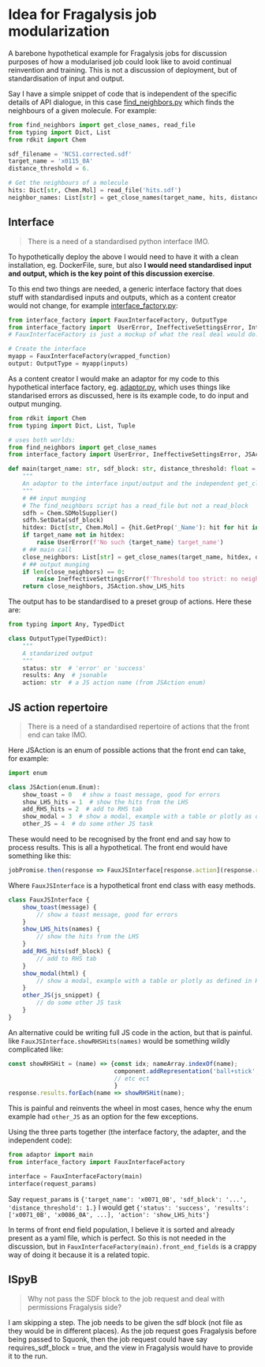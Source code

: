 # Idea for Fragalysis job modularization
A barebone hypothetical example for Fragalysis jobs
for discussion purposes of how a modularised job could look like to avoid continual reinvention and training.
This is not a discussion of deployment, but of standardisation of input and output.

Say I have a simple snippet of code that is independent of the specific details of API dialogue,
in this case [find_neighbors.py](find_neighbors.py) which finds the neighbours of a given molecule.
For example:

```python
from find_neighbors import get_close_names, read_file
from typing import Dict, List
from rdkit import Chem

sdf_filename = 'NCS1.corrected.sdf'
target_name = 'x0115_0A'
distance_threshold = 6.

# Get the neighbours of a molecule
hits: Dict[str, Chem.Mol] = read_file('hits.sdf')
neighbor_names: List[str] = get_close_names(target_name, hits, distance_threshold)
```
## Interface
> There is a need of a standardised python interface IMO.

To hypothetically deploy the above I would need to have it with a clean installation, eg. DockerFile, sure, but also
**I would need standardised input and output, which is the key point of this discussion exercise**.

To this end two things are needed, a generic interface factory that does stuff with standardised inputs and outputs,
which as a content creator would not change, for example [interface_factory.py](interface_factory.py):

```python
from interface_factory import FauxInterfaceFactory, OutputType
from interface_factory import  UserError, IneffectiveSettingsError, InternalError
# FauxInterfaceFactory is just a mockup of what the real deal would do.

# Create the interface
myapp = FauxInterfaceFactory(wrapped_function)
output: OutputType = myapp(inputs)
```

As a content creator I would make an adaptor for my code to this hypothetical interface factory, 
eg. [adaptor.py](adaptor.py), which uses things like standarised errors as discussed,
here is its example code, to do input and output munging.

```python
from rdkit import Chem
from typing import Dict, List, Tuple

# uses both worlds:
from find_neighbors import get_close_names
from interface_factory import UserError, IneffectiveSettingsError, JSAction

def main(target_name: str, sdf_block: str, distance_threshold: float = 3.) -> Tuple[List[str], JSAction]:
    """
    An adaptor to the interface input/output and the independent get_close_names
    """
    # ## input munging
    # The find_neighbors script has a read_file but not a read_block
    sdfh = Chem.SDMolSupplier()
    sdfh.SetData(sdf_block)
    hitdex: Dict[str, Chem.Mol] = {hit.GetProp('_Name'): hit for hit in sdfh}
    if target_name not in hitdex:
        raise UserError(f'No such {target_name} target_name')
    # ## main call
    close_neighbors: List[str] = get_close_names(target_name, hitdex, distance_threshold)
    # ## output munging
    if len(close_neighbors) == 0:
        raise IneffectiveSettingsError(f'Threshold too strict: no neighbours')
    return close_neighbors, JSAction.show_LHS_hits
```

The output has to be standardised to a preset group of actions.
Here these are:

```python
from typing import Any, TypedDict

class OutputType(TypedDict):
    """
    A standarized output
    """
    status: str  # 'error' or 'success'
    results: Any  # jsonable
    action: str  # a JS action name (from JSAction enum)
```
## JS action repertoire

> There is a need of a standardised repertoire of actions that the front end can take IMO.

Here JSAction is an enum of possible actions that the front end can take, for example:

```python
import enum

class JSAction(enum.Enum):
    show_toast = 0   # show a toast message, good for errors
    show_LHS_hits = 1  # show the hits from the LHS
    add_RHS_hits = 2  # add to RHS tab
    show_modal = 3  # show a modal, example with a table or plotly as defined in HTML passed.
    other_JS = 4  # do some other JS task
```
These would need to be recognised by the front end and say how to process results.
This is all a hypothetical.
The front end would have something like this:

```javascript
jobPromise.then(response => FauxJSInterface[response.action](response.results))
```
Where `FauxJSInterface` is a hypothetical front end class with easy methods.

```javascript
class FauxJSInterface {
    show_toast(message) {
        // show a toast message, good for errors
    }
    show_LHS_hits(names) {
        // show the hits from the LHS
    }
    add_RHS_hits(sdf_block) {
        // add to RHS tab
    }
    show_modal(html) {
        // show a modal, example with a table or plotly as defined in HTML passed.
    }
    other_JS(js_snippet) {
        // do some other JS task
    }
}
```

An alternative could be writing full JS code in the action, but that is painful.
like `FauxJSInterface.showRHSHits(names)` would be something wildly complicated like:

```javascript
const showRHSHit = (name) => {const idx; nameArray.indexOf(name);
                              component.addRepresentation('ball+stick', {sele: `:LIG and :${idx}`});
                              // etc ect
                              }
response.results.forEach(name => showRHSHit(name);
```
This is painful and reinvents the wheel in most cases, hence why the enum example had `other_JS` as an option
for the few exceptions.

Using the three parts together (the interface factory, the adapter, and the independent code):

```python
from adaptor import main
from interface_factory import FauxInterfaceFactory

interface = FauxInterfaceFactory(main)
interface(request_params)
```
Say `request_params` is `{'target_name': 'x0071_0B', 'sdf_block': '...', 'distance_threshold': 1.}`
I would get `{'status': 'success', 'results': ['x0071_0B', 'x0086_0A', ...],
              'action': 'show_LHS_hits'}`

In terms of front end field population, I believe it is sorted
and already present as a yaml file, which is perfect.
So this is not needed in the discussion,
but in `FauxInterfaceFactory(main).front_end_fields` is a crappy way of doing it because it is a related topic.

## ISpyB

> Why not pass the SDF block to the job request and deal with permissions Fragalysis side?

I am skipping a step. The job needs to be given the sdf block (not file as they would be in different places).
As the job request goes Fragalysis before being passed to Squonk,
then the job request could have say requires_sdf_block = true, and the view in Fragalysis would have to provide it
to the run.







